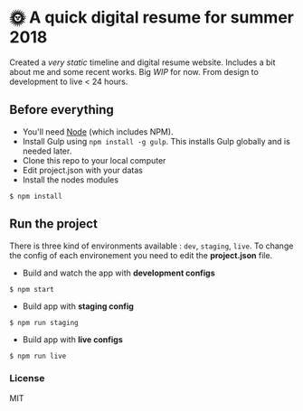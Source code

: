 # 🌞 A quick digital resume for summer 2018

Created a _very static_ timeline and digital resume website. Includes a bit about me and some recent works. Big *WIP* for now.  From design to development to live < 24 hours.

## Before everything
- You'll need [Node](https://nodejs.org/) (which includes NPM).
- Install Gulp using `npm install -g gulp`. This installs Gulp globally and is needed later.
- Clone this repo to your local computer
- Edit project.json with your datas
- Install the nodes modules
```shell
$ npm install
```
## Run the project

There is three kind of environments available : `dev`,  `staging`, `live`. To change the config of each environement you need to edit the __project.json__ file.

- Build and watch the app with __development configs__
```shell
$ npm start
```
* Build app with __staging config__
```shell
$ npm run staging
```
* Build app with __live configs__
```shell
$ npm run live
```

### License

MIT
